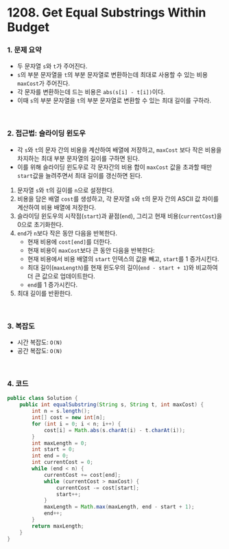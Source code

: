 # 1208. Get Equal Substrings Within Budget

### 1. 문제 요약

- 두 문자열 `s`와 `t`가 주어진다.
- `s`의 부분 문자열을 `t`의 부분 문자열로 변환하는데 최대로 사용할 수 있는 비용 `maxCost`가 주어진다.
- 각 문자를 변환하는데 드는 비용은 `abs(s[i] - t[i])`이다.
- 이때 `s`의 부분 문자열을 `t`의 부분 문자열로 변환할 수 있는 최대 길이를 구하라.

<br>

### 2. 접근법: 슬라이딩 윈도우

- 각 `s`와 `t`의 문자 간의 비용을 계산하여 배열에 저장하고, `maxCost` 보다 작은 비용을 차지하는 최대 부분 문자열의 길이를 구하면 된다.
- 이를 위해 슬라이딩 윈도우로 각 문자간의 비용 합이 `maxCost` 값을 초과할 때만 `start`값을 늘려주면서 최대 길이를 갱신하면 된다. 

1. 문자열 `s`와 `t`의 길이를 `n`으로 설정한다.
2. 비용을 담은 배열 `cost`를 생성하고, 각 문자열 `s`와 `t`의 문자 간의 ASCII 값 차이를 계산하여 비용 배열에 저장한다.
3. 슬라이딩 윈도우의 시작점(`start`)과 끝점(`end`), 그리고 현재 비용(`currentCost`)을 0으로 초기화한다.
4. `end`가 `n`보다 작은 동안 다음을 반복한다.
   - 현재 비용에 `cost[end]`를 더한다.
   - 현재 비용이 `maxCost`보다 큰 동안 다음을 반복한다:
   - 현재 비용에서 비용 배열의 `start` 인덱스의 값을 빼고, `start`를 1 증가시킨다.
   - 최대 길이(`maxLength`)를 현재 윈도우의 길이(`end - start + 1`)와 비교하여 더 큰 값으로 업데이트한다.
   - `end`를 1 증가시킨다.  
5. 최대 길이를 반환한다.

<br>

### 3. 복잡도

- 시간 복잡도: `O(N)`
- 공간 복잡도: `O(N)`

<br>

### 4. 코드

``` Java
public class Solution {
    public int equalSubstring(String s, String t, int maxCost) {
        int n = s.length();
        int[] cost = new int[n];
        for (int i = 0; i < n; i++) {
            cost[i] = Math.abs(s.charAt(i) - t.charAt(i));
        }
        int maxLength = 0;
        int start = 0;
        int end = 0;
        int currentCost = 0;
        while (end < n) {
            currentCost += cost[end];
            while (currentCost > maxCost) {
                currentCost -= cost[start];
                start++;
            }
            maxLength = Math.max(maxLength, end - start + 1);
            end++;
        }
        return maxLength;
    }
}

```
